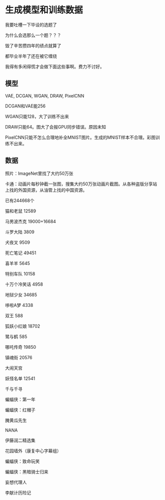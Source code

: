 # 生成模型和训练数据

我要吐槽一下毕设的选题了

为什么会选那么一个题？？？

毁了辛苦攒四年的绩点就算了

都毕业半年了还在被它缠绕

我得有多闲得慌才会做下面这些事啊。费力不讨好。

## 模型

VAE, DCGAN, WGAN, DRAW, PixelCNN

DCGAN和VAE能256

WGAN只能128，大了训练不出来

DRAW只能64。图大了会报GPU同步错误。原因未知

PixelCNN只能不怎么合理地补全MNIST图片。生成的MNIST样本不合理。彩图训练不出来。

## 数据

照片：ImageNet里找了大约50万张

卡通：动画片每秒钟截一张图，搜集大约50万张动画片截图。从各种盗版分享站上找的外国资源，从油管上找的中国资源。

已有244668个

猫和老鼠 12589

马男波杰克 19000+16684

斗罗大陆 3809

犬夜叉 9509

死亡笔记 49451

喜羊羊 5645

特别车队 10158

十万个冷笑话 4958

地狱少女 34685

哆啦A梦 4338

双王 588

狐妖小红娘 18702

鹭与鹤 585

哪吒传奇 19850

镇魂街 20576

大闹天宫

妖怪名单 12541

千与千寻

蝙蝠侠：第一年

蝙蝠侠：红帽子

腌黄瓜先生

NANA

伊藤润二精选集

花园墙外（康复中心字幕组）

蝙蝠侠：致命玩笑

蝙蝠侠：黑暗骑士归来

妄想代理人

李献计历险记
